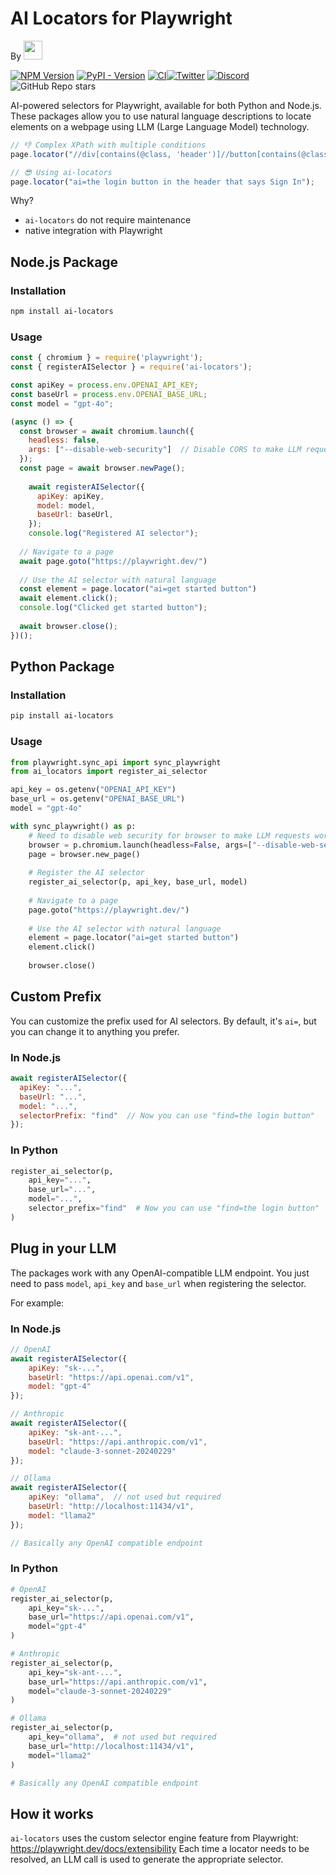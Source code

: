 # AI Locators for Playwright

By [<img src="assets/logo.png" height=30>](https://github.com/lila-team/lila)

[![NPM Version](https://img.shields.io/npm/v/ai-locators?color=blue)](https://www.npmjs.com/package/ai-locators)
[![PyPI - Version](https://img.shields.io/pypi/v/ai-locators?color=blue)](https://pypi.org/project/ai-locators/)
[![CI](https://github.com/lila-team/ai-locators/actions/workflows/test.yml/badge.svg)](https://github.com/lila-team/ai-locators/actions/workflows/test.yml)[![Twitter](https://img.shields.io/twitter/follow/lila__dev?style=social)](https://twitter.com/lila__dev)
[![Discord](https://img.shields.io/discord/1303067047931936809?label=Discord)](https://discord.gg/kZ7TEmxH)
![GitHub Repo stars](https://img.shields.io/github/stars/lila-team/ai-locators)

AI-powered selectors for Playwright, available for both Python and Node.js. These packages allow you to use natural language descriptions to locate elements on a webpage using LLM (Large Language Model) technology.

```javascript
// 👎 Complex XPath with multiple conditions
page.locator("//div[contains(@class, 'header')]//button[contains(@class, 'login') and not(@disabled) and contains(text(), 'Sign In')]");

// 😎 Using ai-locators
page.locator("ai=the login button in the header that says Sign In");
```

Why?

* `ai-locators` do not require maintenance
* native integration with Playwright

## Node.js Package

### Installation

```bash
npm install ai-locators
```

### Usage

```javascript
const { chromium } = require('playwright');
const { registerAISelector } = require('ai-locators');

const apiKey = process.env.OPENAI_API_KEY;
const baseUrl = process.env.OPENAI_BASE_URL;
const model = "gpt-4o";

(async () => {
  const browser = await chromium.launch({
    headless: false,
    args: ["--disable-web-security"]  // Disable CORS to make LLM request. Use at own risk.
  });
  const page = await browser.newPage();
  
    await registerAISelector({
      apiKey: apiKey,
      model: model,
      baseUrl: baseUrl,
    });
    console.log("Registered AI selector");
  
  // Navigate to a page
  await page.goto("https://playwright.dev/")
  
  // Use the AI selector with natural language
  const element = page.locator("ai=get started button")
  await element.click();
  console.log("Clicked get started button");
  
  await browser.close();
})();
```

## Python Package

### Installation

```bash
pip install ai-locators
```

### Usage

```python
from playwright.sync_api import sync_playwright
from ai_locators import register_ai_selector

api_key = os.getenv("OPENAI_API_KEY")
base_url = os.getenv("OPENAI_BASE_URL")
model = "gpt-4o"

with sync_playwright() as p:
    # Need to disable web security for browser to make LLM requests work
    browser = p.chromium.launch(headless=False, args=["--disable-web-security"])  # Disable CORS to make LLM request. Use at own risk.
    page = browser.new_page()
    
    # Register the AI selector
    register_ai_selector(p, api_key, base_url, model)
    
    # Navigate to a page
    page.goto("https://playwright.dev/")
    
    # Use the AI selector with natural language
    element = page.locator("ai=get started button")
    element.click()
    
    browser.close()
```

## Custom Prefix

You can customize the prefix used for AI selectors. By default, it's `ai=`, but you can change it to anything you prefer.

### In Node.js

```javascript
await registerAISelector({
  apiKey: "...",
  baseUrl: "...",
  model: "...",
  selectorPrefix: "find"  // Now you can use "find=the login button"
});
```

### In Python

```python
register_ai_selector(p,
    api_key="...",
    base_url="...",
    model="...",
    selector_prefix="find"  # Now you can use "find=the login button"
)
```

## Plug in your LLM

The packages work with any OpenAI-compatible LLM endpoint. You just need to pass `model`, `api_key` and `base_url` when registering the selector.

For example:

### In Node.js

```javascript
// OpenAI
await registerAISelector({
    apiKey: "sk-...",
    baseUrl: "https://api.openai.com/v1",
    model: "gpt-4"
});

// Anthropic
await registerAISelector({
    apiKey: "sk-ant-...",
    baseUrl: "https://api.anthropic.com/v1",
    model: "claude-3-sonnet-20240229"
});

// Ollama
await registerAISelector({
    apiKey: "ollama",  // not used but required
    baseUrl: "http://localhost:11434/v1",
    model: "llama2"
});

// Basically any OpenAI compatible endpoint
```

### In Python

```python
# OpenAI
register_ai_selector(p, 
    api_key="sk-...",
    base_url="https://api.openai.com/v1",
    model="gpt-4"
)

# Anthropic
register_ai_selector(p,
    api_key="sk-ant-...",
    base_url="https://api.anthropic.com/v1",
    model="claude-3-sonnet-20240229"
)

# Ollama
register_ai_selector(p,
    api_key="ollama",  # not used but required
    base_url="http://localhost:11434/v1",
    model="llama2"
)

# Basically any OpenAI compatible endpoint
```

## How it works

`ai-locators` uses the custom selector engine feature from Playwright: https://playwright.dev/docs/extensibility 
Each time a locator needs to be resolved, an LLM call is used to generate the appropriate selector.
